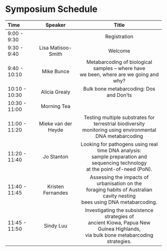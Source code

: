 # Symposium Schedule

| Time  | Speaker | Title |
| :---  | :---:   | :---: |
| 9:00 - 9:30 | | Registration |
| 9:30 - 9:40 | Lisa Matisoo-Smith | Welcome |
| 9:40 - 10:10 | Mike Bunce | Metabarcoding of biological samples – where have <br> we been, where are we going and why? |
| 10:10 - 10:30 | Alicia Grealy | Bulk bone metabarcoding: Dos and Don’ts |
| 10:30 - 11:00 | Morning Tea  |
| 11:00 - 11:20 | Mieke van der Heyde | Testing multiple substrates for terrestrial biodiversity <br> monitoring using environmental DNA metabarcoding |
| 11:20 - 11:40 | Jo Stanton | Looking for pathogens using real time DNA analysis:<br> sample preparation and sequencing technology<br> at the point-of-need (PoN). |
| 11:40 - 11:45 | Kristen Fernandes | Assessing the impacts of urbanisation on the<br> foraging habits of Australian cavity nesting<br> bees using DNA metabarcoding. |
| 11:45 - 11:50 | Sindy Luu	| Investigating the subsistence strategies of<br> ancient Kiowa, Papua New Guinea Highlands, <br>via bulk bone metabarcoding strategies. |


